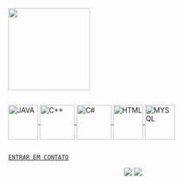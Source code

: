 ##   
<div>
    <a href="https://github.com/aanabeatriz"><img align="center" height="165em" src="https://github-readme-stats.vercel.app/api?username=aanabeatriz&show_icons=true&theme=tokyonight&include_all_commits=true&count_private=true">
 <div>
     
##
<div>
    <img align="center" alt="JAVA" height="70" width="60" src="https://cdn.jsdelivr.net/gh/devicons/devicon/icons/java/java-original-wordmark.svg"/>
    <img align="center" alt = "C++" height="70" widht="60" src="https://cdn.jsdelivr.net/gh/devicons/devicon/icons/cplusplus/cplusplus-original.svg" />
    <img align="center" alt = "C#" height="70" widht="60" src="https://cdn.jsdelivr.net/gh/devicons/devicon/icons/csharp/csharp-original.svg" />
    <img align="center" alt="HTML" height="70" width="60" src="https://cdn.jsdelivr.net/gh/devicons/devicon/icons/html5/html5-plain-wordmark.svg"/>
    <img align="center" alt="MYSQL" height="70" width="60" src="https://cdn.jsdelivr.net/gh/devicons/devicon/icons/mysql/mysql-original-wordmark.svg"/>

<div>   
   
##
``ENTRAR EM CONTATO``
<div align="center"> 
    <a href = "mailto:4na.beatriz.lima@gmail.com"><img src="https://img.shields.io/badge/Gmail-D14836?style=for-the-badge&logo=gmail&logoColor=white"></a>
    <a href="https://www.linkedin.com/in/ana-beatriz-pires-7656a0266" target="_blank"><img src="https://img.shields.io/badge/LinkedIn-0077B5?style=for-the-badge&logo=linkedin&logoColor=white" target="_blank"></a> <br>
</div>
